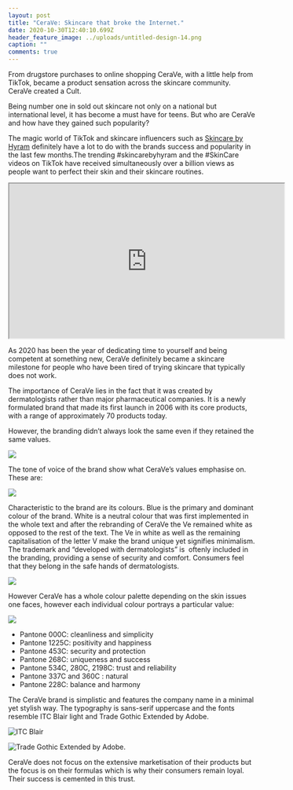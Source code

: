 ```yaml
---
layout: post
title: "CeraVe: Skincare that broke the Internet."
date: 2020-10-30T12:40:10.699Z
header_feature_image: ../uploads/untitled-design-14.png
caption: ""
comments: true
---
```

From drugstore purchases to online shopping CeraVe, with a little help from TikTok, became a product sensation across the skincare community. CeraVe created a Cult. 

Being number one in sold out skincare not only on a national but international level, it has become a must have for teens. But who are CeraVe and how have they gained such popularity?

The magic world of TikTok and skincare influencers such as [Skincare by Hyram](https://www.youtube.com/channel/UC2sYit3cZ2CuD_8FHYH7O_Q) definitely have a lot to do with the brands success and popularity in the last few months.The trending #skincarebyhyram and the #SkinCare videos on TikTok have received simultaneously over a billion views as people want to perfect their skin and their skincare routines. 

<div class="video-box"><iframe width="560" height="315" src="https://www.youtube.com/embed/xA-BxSKV0aU?rel=0" allow="accelerometer; autoplay; encrypted-media; gyroscope; picture-in-picture" allowfullscreen></iframe></div>

As 2020 has been the year of dedicating time to yourself and being competent at something new, CeraVe definitely became a skincare milestone for people who have been tired of trying skincare that typically does not work.

The importance of CeraVe lies in the fact that it was created by dermatologists rather than major pharmaceutical companies. It is a newly formulated brand that made its first launch in 2006 with its core products, with a range of approximately 70 products today.  

However, the branding didn’t always look the same even if they retained the same values.

![](../uploads/cerave-is-born.png)

The tone of voice of the brand show what CeraVe’s values emphasise on. These are:

![](../uploads/blue-and-cream-60x36-landscape-voter-education-banner.png)

Characteristic to the brand are its colours. Blue is the primary and dominant colour of the brand. White is a neutral colour that was first implemented in the whole text and after the rebranding of CeraVe the Ve remained white as opposed to the rest of the text. The Ve in white as well as the remaining capitalisation of the letter V make the brand unique yet signifies minimalism. The trademark and “developed with dermatologists” is  oftenly included in the branding, providing a sense of security and comfort. Consumers feel that they belong in the safe hands of dermatologists. 

![](../uploads/cerave-logo-vector.png)

However CeraVe has a whole colour palette depending on the skin issues one faces, however each individual colour portrays a particular value:

![](../uploads/pink-palette-technology-lifestyle-and-hobbies-t-shirt.png)

* Pantone 000C: cleanliness and simplicity
* Pantone 1225C: positivity and happiness
* Pantone 453C: security and protection
* Pantone 268C: uniqueness and success
* Pantone 534C, 280C, 2198C: trust and reliability 
* Pantone 337C and 360C : natural
* Pantone 228C: balance and harmony

The CeraVe brand is simplistic and features the company name in a minimal yet stylish way. The typography is sans-serif uppercase and the fonts resemble ITC Blair light and Trade Gothic Extended by Adobe.

![ITC Blair](../uploads/unnamed.gif "ITC Blair")

![Trade Gothic Extended by Adobe.](../uploads/unnamed.jpg "Trade Gothic Extended by Adobe.")

CeraVe does not focus on the extensive marketisation of their products but the focus is on their formulas which is why their consumers remain loyal. Their success is cemented in this trust.